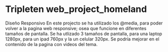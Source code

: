 # Tripleten web_project_homeland

Diseño Responsivo
En este projecto se ha utilizado los @media, para poder volver a la pagina web responsive; osea que funcione en diferentes tamaños de pantalla. Se ha utlizado 3 tamaños de pantalla, para una laptop 1280px, para un ipad 760px y la un celular 320px.
Se podría mejorar en el contenido de la pagina con videos del tema.
